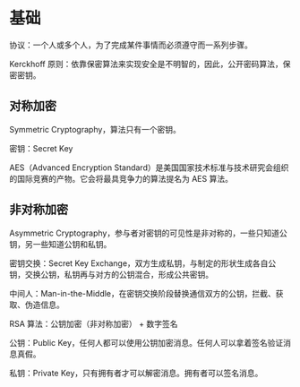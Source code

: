 # 基础

协议：一个人或多个人，为了完成某件事情而必须遵守而一系列步骤。

Kerckhoff 原则：依靠保密算法来实现安全是不明智的，因此，公开密码算法，保密密钥。


## 对称加密

Symmetric Cryptography，算法只有一个密钥。

密钥：Secret Key

AES（Advanced Encryption Standard）是美国国家技术标准与技术研究会组织的国际竞赛的产物。它会将最具竞争力的算法提名为 AES 算法。



## 非对称加密

Asymmetric Cryptography，参与者对密钥的可见性是非对称的，一些只知道公钥，另一些知道公钥和私钥。

密钥交换：Secret Key Exchange，双方生成私钥，与制定的形状生成各自公钥，交换公钥，私钥再与对方的公钥混合，形成公共密钥。

中间人：Man-in-the-Middle，在密钥交换阶段替换通信双方的公钥，拦截、获取、伪造信息。

RSA 算法：公钥加密（非对称加密） + 数字签名

公钥：Public Key，任何人都可以使用公钥加密消息。任何人可以拿着签名验证消息真假。

私钥：Private Key，只有拥有者才可以解密消息。拥有者可以签名消息。

